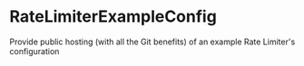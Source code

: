 # RateLimiterExampleConfig
Provide public hosting (with all the Git benefits) of an example Rate Limiter's configuration 
